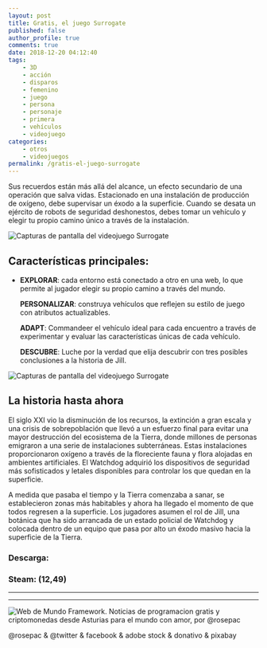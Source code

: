 ```yaml
---
layout: post
title: Gratis, el juego Surrogate
published: false
author_profile: true
comments: true
date: 2018-12-20 04:12:40
tags:
    - 3D
    - acción
    - disparos
    - femenino
    - juego
    - persona
    - personaje
    - primera
    - vehículos
    - videojuego
categories:
    - otros
    - videojuegos
permalink: /gratis-el-juego-surrogate
---
```

Sus recuerdos están más allá del alcance, un efecto secundario de una operación que salva vidas. Estacionado en una instalación de producción de oxígeno, debe supervisar un éxodo a la superficie. Cuando se desata un ejército de robots de seguridad deshonestos, debes tomar un vehículo y elegir tu propio camino único a través de la instalación.

![Capturas de pantalla del videojuego Surrogate][1]

## Características principales:

  * **EXPLORAR**: cada entorno está conectado a otro en una web, lo que permite al jugador elegir su propio camino a través del mundo.
  
    **PERSONALIZAR**: construya vehículos que reflejen su estilo de juego con atributos actualizables.
  
    **ADAPT**: Commandeer el vehículo ideal para cada encuentro a través de experimentar y evaluar las características únicas de cada vehículo.
  
    **DESCUBRE**: Luche por la verdad que elija descubrir con tres posibles conclusiones a la historia de Jill.

![Capturas de pantalla del videojuego Surrogate][2]

## La historia hasta ahora

El siglo XXI vio la disminución de los recursos, la extinción a gran escala y una crisis de sobrepoblación que llevó a un esfuerzo final para evitar una mayor destrucción del ecosistema de la Tierra, donde millones de personas emigraron a una serie de instalaciones subterráneas. Estas instalaciones proporcionaron oxígeno a través de la floreciente fauna y flora alojadas en ambientes artificiales. El Watchdog adquirió los dispositivos de seguridad más sofisticados y letales disponibles para controlar los que quedan en la superficie.



A medida que pasaba el tiempo y la Tierra comenzaba a sanar, se establecieron zonas más habitables y ahora ha llegado el momento de que todos regresen a la superficie. Los jugadores asumen el rol de Jill, una botánica que ha sido arrancada de un estado policial de Watchdog y colocada dentro de un equipo que pasa por alto un éxodo masivo hacia la superficie de la Tierra.

### Descarga: 

### Steam:  (12,49)

* * *


   


* * *


  


![Web de Mundo Framework. Noticias de programacion gratis y criptomonedas desde Asturias para el mundo con amor, por @rosepac][3]


  @rosepac & @twitter & facebook & adobe stock & donativo & pixabay


 [1]: https://i.ibb.co/1drs0rh/surro-1.png
 [2]: https://i.ibb.co/10Z379f/surro-2.png
 [3]: https://image.ibb.co/iTckvT/mundo-framework-1350x167-steemit.png